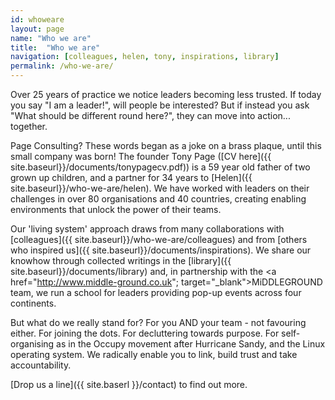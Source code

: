 ```yaml
---
id: whoweare
layout: page
name: "Who we are"
title:  "Who we are"
navigation: [colleagues, helen, tony, inspirations, library]
permalink: /who-we-are/
---
```


Over 25 years of practice we notice leaders becoming less trusted. If today you say "I am a leader!", will people be interested? But if instead you ask "What should be different round here?", they can move into action... together. 

Page Consulting? These words began as a joke on a brass plaque, until this small company was born! The founder Tony Page ([CV here]({{ site.baseurl}}/documents/tonypagecv.pdf)) is a 59 year old father of two grown up children, and a partner for 34 years to [Helen]({{ site.baseurl}}/who-we-are/helen). We have worked with leaders on their challenges in over 80 organisations and 40 countries, creating enabling environments that unlock the power of their teams.

Our 'living system' approach draws from many collaborations with [colleagues]({{ site.baseurl}}/who-we-are/colleagues) and from [others who inspired us]({{ site.baseurl}}/documents/inspirations). We share our knowhow through collected writings in the [library]({{ site.baseurl}}/documents/library) and, in partnership with the <a href="http://www.middle-ground.co.uk"; target="_blank">MiDDLEGROUND</a> team, we run a school for leaders providing pop-up events across four continents. 

But what do we really stand for? For you AND your team - not favouring either. For joining the dots. For decluttering towards purpose. For self-organising as in the Occupy movement after Hurricane Sandy, and the Linux operating system. We radically enable you to link, build trust and take accountability. 

[Drop us a line]({{ site.baserl }}/contact) to find out more. 


